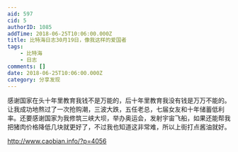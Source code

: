 ```yaml
---
aid: 597
cid: 5
authorID: 1085
addTime: 2018-06-25T10:06:00.000Z
title: 比特海日志30月19日，像我这样的爱国者
tags:
    - 比特海
    - 日志
comments: []
date: 2018-06-25T10:06:00.000Z
category: 分享发现
---
```


感谢国家在头十年里教育我钱不是万能的，后十年里教育我没有钱是万万不能的。让我成功地熬过了一次抢购潮，三波大跌，五任老总，七届女友和十年储蓄低利率。还要感谢国家为我修筑三峡大坝，举办奥运会，发射宇宙飞船，如果还能帮我把猪肉价格降低几块就更好了，不过我也知道这非常难，所以上街打点酱油就好。

http://www.caobian.info/?p=4056
